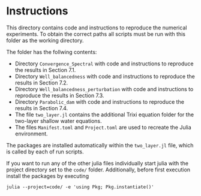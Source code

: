 # Instructions

This directory contains code and instructions to reproduce the numerical experiments. To obtain the correct paths all scripts must be run with this folder as the working directory. 

The folder has the follwing contents:
- Directory `Convergence_Spectral` with code and instructions to reproduce the results in Section 7.1.
- Directory `Well_balancedness` with code and instructions to reproduce the results in Section 7.2.
- Directory `Well_balancedness_perturbation` with code and instructions to reproduce the results in Section 7.3.
- Directory `Parabolic_dam` with code and instructions to reproduce the results in Section 7.4.
- The file `two_layer.jl` contains the additional Trixi equation folder for the two-layer shallow water equations.
- The files `Manifest.toml` and `Project.toml` are used to recreate the Julia environment.

The packages are installed automatically within the `two_layer.jl` file, which is called by each of run scripts. 

If you want to run any of the other julia files individually start julia with the project directory set to the `code/` folder. Additionally, before first execution install the packages by executing

`julia --project=code/ -e 'using Pkg; Pkg.instantiate()'`
